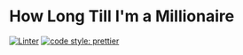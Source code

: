 # How Long Till I'm a Millionaire

[![Linter](https://github.com/Ashkan999/how-long-till-a-millionaire/actions/workflows/linter.yml/badge.svg)](https://github.com/Ashkan999/how-long-till-a-millionaire/actions/workflows/linter.yml)
[![code style: prettier](https://img.shields.io/badge/code_style-prettier-ff69b4.svg?style=flat-square)](https://github.com/prettier/prettier)
